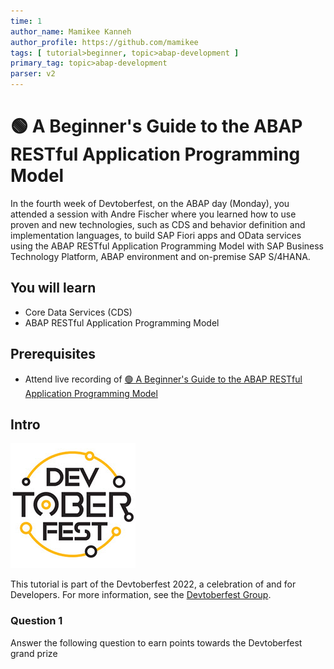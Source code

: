 ```yaml
---
time: 1
author_name: Mamikee Kanneh
author_profile: https://github.com/mamikee
tags: [ tutorial>beginner, topic>abap-development ]
primary_tag: topic>abap-development
parser: v2
---
```


# 🟢 A Beginner's Guide to the ABAP RESTful Application Programming Model

<!-- description --> In the fourth week of Devtoberfest, on the ABAP day (Monday), you attended a session with Andre Fischer where you learned how to use proven and new technologies, such as CDS and behavior definition and implementation languages, to build SAP Fiori apps and OData services using the ABAP RESTful Application Programming Model with SAP Business Technology Platform, ABAP environment and on-premise SAP S/4HANA.
## You will learn

- Core Data Services (CDS)
- ABAP RESTful Application Programming Model 

## Prerequisites

- Attend live recording of [🟢 A Beginner's Guide to the ABAP RESTful Application Programming Model](https://groups.community.sap.com/t5/devtoberfest/a-beginner-s-guide-to-the-abap-restful-application-programming/ec-p/9006#M40)
  
## Intro

![Devtoberfest](Devtoberfest.jpg)

This tutorial is part of the Devtoberfest 2022, a celebration of and for Developers. For more information, see the [Devtoberfest Group](https://groups.community.sap.com/t5/devtoberfest/gh-p/Devtoberfest).

### Question 1

Answer the following question to earn points towards the Devtoberfest grand prize
